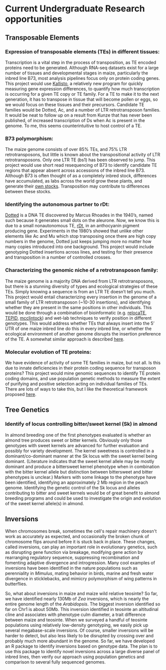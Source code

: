

# Current Undergraduate Research opportunities

## Transposable Elements

### Expression of transposable elements (TEs) in different tissues:
Transcription is a vital step in the process of transposition, as TE encoded proteins need to be generated. Although RNA-seq datasets exist for a large number of tissues and developmental stages in maize, particularly the inbred line B73, most analysis pipelines focus only on protein coding genes. This project would use [Kallisto](https://pachterlab.github.io/kallisto/about), a relatively new program for quickly measuring gene expression differences, to quantify how much transcription is occurring for a given TE copy or TE family. For a TE to make it to the next generation, it has to transpose in tissue that will become pollen or eggs, so we would focus on these tissues and their precursors. Candidate TE families would be Dotted, Ac, and a number of LTR retrotransposon families. It would be neat to follow up on a result from Kunze that has never been published, of increased transcription of Ds when Ac is present in the genome. To me, this seems counterintuitive to host control of a TE.

### B73 polymorphism:
The maize genome consists of over 85% TEs, and 75% LTR retrotransposons, but little is known about the transpositional activity of LTR retrotransposons. Only one LTR TE (bs1) has been observed to jump. This project would use short read resequencing of B73 to identify candidate TE regions that appear absent across accessions of the inbred line B73. Although B73 is often thought of as a completely inbred stock, differences have accumulated, as labs across the world grow these plants, and generate their [own stocks](http://journals.plos.org/plosone/article?id=10.1371/journal.pone.0157942). Transposition may contribute to differences between these stocks.

### Identifying the autonomous partner to rDt:
[Dotted](http://www.genetics.org/content/23/4/377.long) is a DNA TE discovered by Marcus Rhoades in the 1940’s, named such because it generates small dots on the aleurone. Now, we know this is due to a small nonautonomous TE, [rDt](http://link.springer.com/article/10.1007/BF00339723), in an anthocyanin pigment producing gene. Experiments in the 1980’s showed that unlike other elements like Ac and Mu which stop transposing once there are high copy numbers in the genome, Dotted just keeps jumping more no matter how many copies introduced into one background. This project would include genotyping Dotted insertions across lines, and testing for their presence and transposition in a number of controlled crosses.

### Characterizing the genomic niche of a retrotransposon family:  
The maize genome is a majority DNA derived from LTR retrotransposons, but there is a stunning diversity of types and ecological strategies of these TEs. Simply knowing a sequence is from an LTR TE doesn’t tell you much. This project would entail characterizing every insertion in the genome of a small family of LTR retrotransposon (~10-30 insertions), and identifying whether they are present in the same positions in other individuals. This would be done through a combination of bioinformatic (e.g. [relocaTE](https://github.com/JinfengChen/RelocaTE2), [TEPID](https://github.com/ListerLab/TEPID), [mcclintock](https://github.com/bergmanlab/mcclintock))  and wet-lab techniques to verify position in different genotypes. This would address whether TEs that always insert into the 5’ UTR of one maize inbred line do this in every inbred line, or whether the ecological environment of another genome disrupts the insertion preference of the TE. A somewhat similar approach is described [here](http://www.maydica.org/articles/54_417.pdf).

### Molecular evolution of TE proteins:

We have evidence of activity of some TE families in maize, but not all. Is this due to innate deficiencies in their protein coding sequence for transposon proteins? This project would mine genomic sequences to identify TE protein coding domains, and use population genetic methods to measure the extent of purifying and positive selection acting on individual families of TEs. There are lots of ways to take this, but I like the theoretical framework proposed [here](http://gbe.oxfordjournals.org/content/5/1/77.full).

## Tree Genetics

### Identify of locus controlling bitter/sweet kernel (Sk) in almond

In almond breeding one of the first phenotypes evaluated is whether an almond tree produces sweet or bitter kernels. Obviously only those genotypes with sweet kernels are advanced for further evaluation and possibly for variety development. The kernel sweetness is controlled in a dominant/co-dominant manner at the Sk locus with the sweet kernel being dominant. (Literature indicates that the sweet kernel allele may be mostly dominant and produce a bittersweet kernel phenotype when in combination with the bitter kernel allele but distinction between bittersweet and bitter phenotypes is unclear.) Markers with some linkage to the phenotype have been identified, identifying an approximately 2 Mb region in the peach genome. Identifying the genetic control of the Sk locus and alleles contributing to bitter and sweet kernels would be of great benefit to almond breeding programs and could be used to investigate the origin and evolution of the sweet kernel allele(s) in almond.

## Inversions

When chromosomes break, sometimes the cell's repair machinery doesn't work as accurately as expected, and occasionally the broken chunk of chromosome flips around before it is stuck back in place. These changes, called inversions, can play an important role in evolutionary genetics, such as disrupting gene function via breakage, modifying gene action by rearranging regulatory sequence, suppressing recombination and fomenting adaptive divergence and introgression. Many cool examples of inversions have been identified in the nature populations such as perenniality in *Mimulus*, mating behavior in birds, marine and fresh water divergence in sticklebacks, and mimicry polymorphism of wing patterns in butterflies.  

So, what about inversions in maize and maize wild relative teosinte? So far, we have identified nearly 130Mb of *Zea* inversions, which is nearly the entire genome length of the *Arabidopsis*. The biggest inversion identified so far on Chr1 is about 50Mb. This inversion identified in teosinte an altitudinal cline and associates with phenotype culm diameter, a trait difference between maize and teosinte. When we surveyed a handful of teosinte populations using relatively low-density genotyping, we easily pick up several megabase-scale inversions. Of course, smaller inversions will be harder to detect, but also less likely to be disrupted by crossing over and probably much more abundant in the genome. So far, we have developed an R package to identify inversions based on genotype data. The plan is to use this package to identify novel inversions across a large diverse panel of inbred lines, then verify our approach using population genetics and comparison to several fully sequenced genomes.
